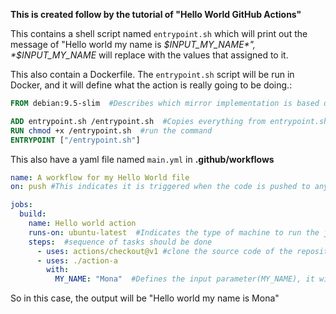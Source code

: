 **This is created follow by the tutorial of "Hello World GitHub Actions"**

This contains a shell script named `entrypoint.sh` which will print out the message of "Hello world my name is *$INPUT_MY_NAME*", *$INPUT_MY_NAME* will replace with the values that assigned to it.

This also contain a Dockerfile. The `entrypoint.sh` script will be run in Docker, and it will define what the action is really going to be doing.:

```dockerfile
FROM debian:9.5-slim  #Describes which mirror implementation is based on

ADD entrypoint.sh /entrypoint.sh  #Copies everything from entrypoint.sh and adds to the filesystem of the image
RUN chmod +x /entrypoint.sh  #run the command 
ENTRYPOINT ["/entrypoint.sh"]
```



This also have a yaml file named `main.yml` in **.github/workflows**

```yaml
name: A workflow for my Hello World file
on: push #This indicates it is triggered when the code is pushed to any branch in the repository

jobs:
  build:
    name: Hello world action
    runs-on: ubuntu-latest  #Indicates the type of machine to run the job on.
    steps:  #sequence of tasks should be done 
      - uses: actions/checkout@v1 #clone the source code of the repository into the workflow.
      - uses: ./action-a
        with:
          MY_NAME: "Mona"  #Defines the input parameter(MY_NAME), it will be passed to the INPUT_MY_NAME variable of entrypoint.sh 
```

So in this case, the output will be "Hello world my name is Mona"